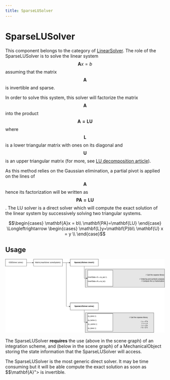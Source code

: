 ```yaml
---
title: SparseLUSolver
---
```


SparseLUSolver
==============

This component belongs to the category of [LinearSolver](../../../simulation-principles/system-resolution/linear-solver/). The role of the SparseLUSolver is to solve the linear system $$\mathbf{A}x=b$$ assuming that the matrix $$\mathbf{A}$$ is invertible and sparse.

In order to solve this system, this solver will factorize the matrix $$\mathbf{A}$$ into the product $$\mathbf{A=LU}$$ where $$\mathbf{L}$$ is a lower triangular matrix with ones on its diagonal and $$\mathbf{U}$$ is an upper triangular matrix (for more, see [LU decomposition article](https://en.wikipedia.org/wiki/LU_decomposition)).

As this method relies on the Gaussian elimination, a partial pivot is applied on the lines of $$\mathbf{A}$$ hence its factorization will be written as $$\mathbf{PA=LU}$$ .
The LU solver is a direct solver which will compute the exact solution of the linear system by successively solving two triangular systems.

$$\begin{cases} \mathbf{A}x = b\\
\mathbf{PA}=\mathbf{LU}
 \end{case} \Longleftrightarrow 
\begin{cases} \mathbf{L}y=\mathbf{P}b\\ 
\mathbf{U} x = y \\
\end{case}$$


Usage
-----
<a href="https://github.com/sofa-framework/doc/blob/master/images/linearsolver/SparseLUSolver.png?raw=true"><img src="https://github.com/sofa-framework/doc/blob/master/images/linearsolver/SparseLUSolver.png?raw=true" title="Flow diagram for the SparseLUSolver"/></a>

The SparseLUSolver **requires** the use (above in the scene graph) of an integration scheme, and (below in the scene graph) of a MechanicalObject storing the state information that the SparseLUSolver will access.

The SparseLUSolver is the most generic direct solver. It may be time consuming but it will be able compute the exact solution as soon as $$\mathbf{A}"> is invertible.
